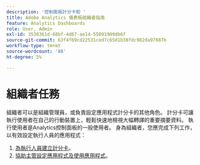 ```yaml
---
description: '控制面板計分卡和 '
title: Adobe Analytics 儀表板組織者指南
feature: Analytics Dashboards
role: User, Admin
exl-id: 3538361d-68bf-4d67-ae14-55691909db6f
source-git-commit: 63f4f69cd22531ced7c65d1b38fdc982da97887b
workflow-type: tm+mt
source-wordcount: '88'
ht-degree: 5%

---
```


# 組織者任務

組織者可以是組織管理員，或負責設定應用程式計分卡的其他角色。 計分卡可讓執行使用者在自己的行動裝置上，輕鬆快速地檢視大幅轉譯的重要摘要資料。 執行使用者是Analytics控制面板的一般使用者。 身為組織者，您應完成下列工作，以有效設定執行人員的應用程式：

1. [為執行人員建立計分卡](/help/analyze/mobile-app/create-scorecard.md)。
1. [協助主管設定應用程式及使用應用程式](/help/analyze/mobile-app/set-up-execs.md)。



